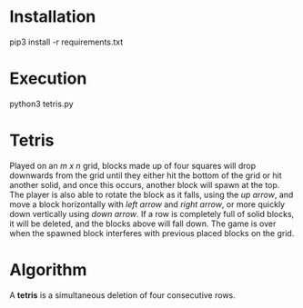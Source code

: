 # Installation
pip3 install -r requirements.txt

# Execution
python3 tetris.py

# Tetris
Played on an *m x n* grid, blocks made up of four squares will drop downwards from the grid until they either hit the bottom of the grid or hit another solid, and once this occurs, another block will spawn at the top. The player is also able to rotate the block as it falls, using the *up arrow*, and move a block horizontally with *left arrow* and *right arrow*, or more quickly down vertically using *down arrow*. If a row is completely full of solid blocks, it will be deleted, and the blocks above will fall down. The game is over when the spawned block interferes with previous placed blocks on the grid.

# Algorithm
A **tetris** is a simultaneous deletion of four consecutive rows.
